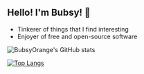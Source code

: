 ## Hello! I'm Bubsy! :wave:

- Tinkerer of things that I find interesting
- Enjoyer of free and open-source software

![BubsyOrange's GitHub stats](https://github-readme-stats.vercel.app/api?username=BubsyOrange&theme=tokyonight&show_icons=true)

[![Top Langs](https://github-readme-stats.vercel.app/api/top-langs/?username=BubsyOrange&theme=tokyonight)](https://github.com/anuraghazra/github-readme-stats)

